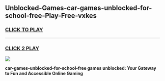 
## Unblocked-Games-car-games-unblocked-for-school-free-Play-Free-vxkes
<h3>
<a href="https://premium76.site?title=car-games-unblocked-for-school-free&ref=23A">CLICK TO PLAY</a></h3>
<hr>

<h3>
<a href="https://premium76.site?title=car-games-unblocked-for-school-free&ref=23A">CLICK 2 PLAY</a>
  
</h3>

<a href="https://premium76.site?title=car-games-unblocked-for-school-free&ref=23A"><img src="https://clearcache.store/games.png"></a>


**car-games-unblocked-for-school-free games unblocked: Your Gateway to Fun and Accessible Online Gaming**
